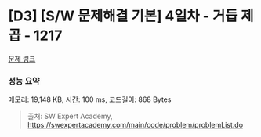 # [D3] [S/W 문제해결 기본] 4일차 - 거듭 제곱 - 1217 

[문제 링크](https://swexpertacademy.com/main/code/problem/problemDetail.do?contestProbId=AV14dUIaAAUCFAYD) 

### 성능 요약

메모리: 19,148 KB, 시간: 100 ms, 코드길이: 868 Bytes



> 출처: SW Expert Academy, https://swexpertacademy.com/main/code/problem/problemList.do